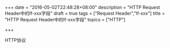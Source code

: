 +++
date = "2016-05-02T22:48:28+08:00"
description = "HTTP Request Header中的If-xxx字段"
draft = true
tags = ["Request Header","If-xxx"]
title = "HTTP Request Header中的If-xxx字段"
topics = ["HTTP"]

+++

HTTP协议